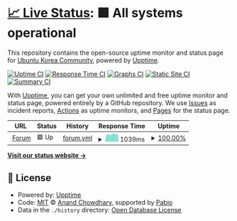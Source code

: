 # [📈 Live Status](https://status.ubuntu-kr.org): <!--live status--> **🟩 All systems operational**

This repository contains the open-source uptime monitor and status page for [Ubuntu Korea Community](https://ubuntu-kr.org), powered by [Upptime](https://github.com/upptime/upptime).

[![Uptime CI](https://github.com/ubuntu-kr/status.ubuntu-kr.org/workflows/Uptime%20CI/badge.svg)](https://github.com/ubuntu-kr/status.ubuntu-kr.org/actions?query=workflow%3A%22Uptime+CI%22)
[![Response Time CI](https://github.com/ubuntu-kr/status.ubuntu-kr.org/workflows/Response%20Time%20CI/badge.svg)](https://github.com/ubuntu-kr/status.ubuntu-kr.org/actions?query=workflow%3A%22Response+Time+CI%22)
[![Graphs CI](https://github.com/ubuntu-kr/status.ubuntu-kr.org/workflows/Graphs%20CI/badge.svg)](https://github.com/ubuntu-kr/status.ubuntu-kr.org/actions?query=workflow%3A%22Graphs+CI%22)
[![Static Site CI](https://github.com/ubuntu-kr/status.ubuntu-kr.org/workflows/Static%20Site%20CI/badge.svg)](https://github.com/ubuntu-kr/status.ubuntu-kr.org/actions?query=workflow%3A%22Static+Site+CI%22)
[![Summary CI](https://github.com/ubuntu-kr/status.ubuntu-kr.org/workflows/Summary%20CI/badge.svg)](https://github.com/ubuntu-kr/status.ubuntu-kr.org/actions?query=workflow%3A%22Summary+CI%22)

With [Upptime](https://upptime.js.org), you can get your own unlimited and free uptime monitor and status page, powered entirely by a GitHub repository. We use [Issues](https://github.com/ubuntu-kr/status.ubuntu-kr.org/issues) as incident reports, [Actions](https://github.com/ubuntu-kr/status.ubuntu-kr.org/actions) as uptime monitors, and [Pages](https://status.ubuntu-kr.org) for the status page.

<!--start: status pages-->
<!-- This summary is generated by Upptime (https://github.com/upptime/upptime) -->
<!-- Do not edit this manually, your changes will be overwritten -->
<!-- prettier-ignore -->
| URL | Status | History | Response Time | Uptime |
| --- | ------ | ------- | ------------- | ------ |
| <img alt="" src="https://icons.duckduckgo.com/ip3/discourse.ubuntu-kr.org.ico" height="13"> [Forum](https://discourse.ubuntu-kr.org) | 🟩 Up | [forum.yml](https://github.com/ubuntu-kr/status.ubuntu-kr.org/commits/HEAD/history/forum.yml) | <details><summary><img alt="Response time graph" src="./graphs/forum/response-time-week.png" height="20"> 1039ms</summary><br><a href="https://status.ubuntu-kr.org/history/forum"><img alt="Response time 978" src="https://img.shields.io/endpoint?url=https%3A%2F%2Fraw.githubusercontent.com%2Fubuntu-kr%2Fstatus.ubuntu-kr.org%2FHEAD%2Fapi%2Fforum%2Fresponse-time.json"></a><br><a href="https://status.ubuntu-kr.org/history/forum"><img alt="24-hour response time 1414" src="https://img.shields.io/endpoint?url=https%3A%2F%2Fraw.githubusercontent.com%2Fubuntu-kr%2Fstatus.ubuntu-kr.org%2FHEAD%2Fapi%2Fforum%2Fresponse-time-day.json"></a><br><a href="https://status.ubuntu-kr.org/history/forum"><img alt="7-day response time 1039" src="https://img.shields.io/endpoint?url=https%3A%2F%2Fraw.githubusercontent.com%2Fubuntu-kr%2Fstatus.ubuntu-kr.org%2FHEAD%2Fapi%2Fforum%2Fresponse-time-week.json"></a><br><a href="https://status.ubuntu-kr.org/history/forum"><img alt="30-day response time 999" src="https://img.shields.io/endpoint?url=https%3A%2F%2Fraw.githubusercontent.com%2Fubuntu-kr%2Fstatus.ubuntu-kr.org%2FHEAD%2Fapi%2Fforum%2Fresponse-time-month.json"></a><br><a href="https://status.ubuntu-kr.org/history/forum"><img alt="1-year response time 978" src="https://img.shields.io/endpoint?url=https%3A%2F%2Fraw.githubusercontent.com%2Fubuntu-kr%2Fstatus.ubuntu-kr.org%2FHEAD%2Fapi%2Fforum%2Fresponse-time-year.json"></a></details> | <details><summary><a href="https://status.ubuntu-kr.org/history/forum">100.00%</a></summary><a href="https://status.ubuntu-kr.org/history/forum"><img alt="All-time uptime 100.00%" src="https://img.shields.io/endpoint?url=https%3A%2F%2Fraw.githubusercontent.com%2Fubuntu-kr%2Fstatus.ubuntu-kr.org%2FHEAD%2Fapi%2Fforum%2Fuptime.json"></a><br><a href="https://status.ubuntu-kr.org/history/forum"><img alt="24-hour uptime 100.00%" src="https://img.shields.io/endpoint?url=https%3A%2F%2Fraw.githubusercontent.com%2Fubuntu-kr%2Fstatus.ubuntu-kr.org%2FHEAD%2Fapi%2Fforum%2Fuptime-day.json"></a><br><a href="https://status.ubuntu-kr.org/history/forum"><img alt="7-day uptime 100.00%" src="https://img.shields.io/endpoint?url=https%3A%2F%2Fraw.githubusercontent.com%2Fubuntu-kr%2Fstatus.ubuntu-kr.org%2FHEAD%2Fapi%2Fforum%2Fuptime-week.json"></a><br><a href="https://status.ubuntu-kr.org/history/forum"><img alt="30-day uptime 100.00%" src="https://img.shields.io/endpoint?url=https%3A%2F%2Fraw.githubusercontent.com%2Fubuntu-kr%2Fstatus.ubuntu-kr.org%2FHEAD%2Fapi%2Fforum%2Fuptime-month.json"></a><br><a href="https://status.ubuntu-kr.org/history/forum"><img alt="1-year uptime 100.00%" src="https://img.shields.io/endpoint?url=https%3A%2F%2Fraw.githubusercontent.com%2Fubuntu-kr%2Fstatus.ubuntu-kr.org%2FHEAD%2Fapi%2Fforum%2Fuptime-year.json"></a></details>

<!--end: status pages-->

[**Visit our status website →**](https://status.ubuntu-kr.org)

## 📄 License

- Powered by: [Upptime](https://github.com/upptime/upptime)
- Code: [MIT](./LICENSE) © [Anand Chowdhary](https://anandchowdhary.com), supported by [Pabio](https://pabio.com)
- Data in the `./history` directory: [Open Database License](https://opendatacommons.org/licenses/odbl/1-0/)
